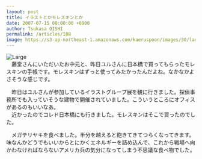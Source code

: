 ```yaml
---
layout: post
title: イラストとかモレスキンとか
date: 2007-07-15 00:00:00 +0900
author: Tsukasa OISHI
permalink: /articles/188
image: https://s3-ap-northeast-1.amazonaws.com/kaeruspoon/images/30/large.jpg?1300873465
---
```



![Large](https://s3-ap-northeast-1.amazonaws.com/kaeruspoon/images/30/large.jpg?1300873465)  
　藤堂さんにいただいたお中元と、昨日ユルさんに日本橋で買ってもらったモレスキンの手帳です。モレスキンはずっと使ってみたかったんだよね。なかなかよさそうな感じです。  

　昨日はユルさんが参加しているイラストグループ展を観に行きました。探偵事務所でも入っていそうな建物で開催されていました。こういうところにオフィスがあるのもいいなあ。  
　近かったのでコレド日本橋にも行きました。モレスキンはそこで買ったのでした。  

　メガテリヤキを食べました。半分を越えると飽きてきてつらくなってきます。味なんかどうでもいいからとにかくエネルギーを詰め込んで、これから戦場へ向かわなければならないアメリカ兵の気分になってしまう不思議な食べ物でした。  


